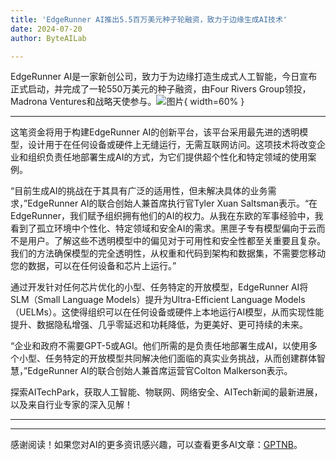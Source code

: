 ```yaml
---
title: 'EdgeRunner AI推出5.5百万美元种子轮融资，致力于边缘生成AI技术'
date: 2024-07-20
author: ByteAILab

---
```


EdgeRunner AI是一家新创公司，致力于为边缘打造生成式人工智能，今日宣布正式启动，并完成了一轮550万美元的种子融资，由Four Rivers Group领投，Madrona Ventures和战略天使参与。![图片](https://ai-techpark.com/wp-content/uploads/2024/07/EdgeRunner-960x540.jpg){ width=60% }

---
这笔资金将用于构建EdgeRunner AI的创新平台，该平台采用最先进的透明模型，设计用于在任何设备或硬件上无缝运行，无需互联网访问。这项技术将改变企业和组织负责任地部署生成AI的方式，为它们提供超个性化和特定领域的使用案例。

“目前生成AI的挑战在于其具有广泛的适用性，但未解决具体的业务需求，”EdgeRunner AI的联合创始人兼首席执行官Tyler Xuan Saltsman表示。“在EdgeRunner，我们赋予组织拥有他们的AI的权力。从我在东欧的军事经验中，我看到了孤立环境中个性化、特定领域和安全AI的需求。黑匣子专有模型偏向于云而不是用户。了解这些不透明模型中的偏见对于可用性和安全性都至关重要且复杂。我们的方法确保模型的完全透明性，从权重和代码到架构和数据集，不需要您移动您的数据，可以在任何设备和芯片上运行。”

通过开发针对任何芯片优化的小型、任务特定的开放模型，EdgeRunner AI将SLM（Small Language Models）提升为Ultra-Efficient Language Models（UELMs）。这使得组织可以在任何设备或硬件上本地运行AI模型，从而实现性能提升、数据隐私增强、几乎零延迟和功耗降低，为更美好、更可持续的未来。

“企业和政府不需要GPT-5或AGI。他们所需的是负责任地部署生成AI，以使用多个小型、任务特定的开放模型共同解决他们面临的真实业务挑战，从而创建群体智慧，”EdgeRunner AI的联合创始人兼首席运营官Colton Malkerson表示。

探索AITechPark，获取人工智能、物联网、网络安全、AITech新闻的最新进展，以及来自行业专家的深入见解！  

---
---
感谢阅读！如果您对AI的更多资讯感兴趣，可以查看更多AI文章：[GPTNB](https://gptnb.com)。